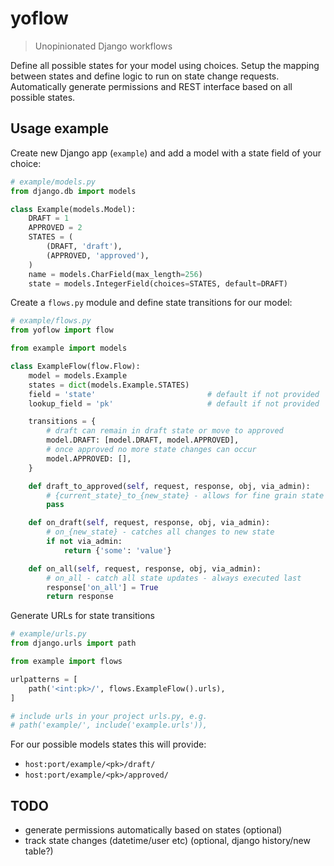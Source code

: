 # yoflow

> Unopinionated Django workflows

Define all possible states for your model using choices. Setup the mapping between states and define logic to run on state change requests. Automatically generate permissions and REST interface based on all possible states.

## Usage example

Create new Django app (`example`) and add a model with a state field of your choice:

```python
# example/models.py
from django.db import models

class Example(models.Model):
    DRAFT = 1
    APPROVED = 2
    STATES = (
        (DRAFT, 'draft'),
        (APPROVED, 'approved'),
    )
    name = models.CharField(max_length=256)
    state = models.IntegerField(choices=STATES, default=DRAFT)
```

Create a `flows.py` module and define state transitions for our model:

```python
# example/flows.py
from yoflow import flow

from example import models

class ExampleFlow(flow.Flow):
    model = models.Example
    states = dict(models.Example.STATES)
    field = 'state'                         # default if not provided
    lookup_field = 'pk'                     # default if not provided

    transitions = {
        # draft can remain in draft state or move to approved
        model.DRAFT: [model.DRAFT, model.APPROVED],
        # once approved no more state changes can occur
        model.APPROVED: [],
    }

    def draft_to_approved(self, request, response, obj, via_admin):
        # {current_state}_to_{new_state} - allows for fine grain state changes
        pass

    def on_draft(self, request, response, obj, via_admin):
        # on_{new_state} - catches all changes to new state
        if not via_admin:
            return {'some': 'value'}

    def on_all(self, request, response, obj, via_admin):
        # on_all - catch all state updates - always executed last
        response['on_all'] = True
        return response
```

Generate URLs for state transitions

```python
# example/urls.py
from django.urls import path

from example import flows

urlpatterns = [
    path('<int:pk>/', flows.ExampleFlow().urls),
]

# include urls in your project urls.py, e.g.
# path('example/', include('example.urls')),
```

For our possible models states this will provide:

* `host:port/example/<pk>/draft/`
* `host:port/example/<pk>/approved/`

## TODO

* generate permissions automatically based on states (optional)
* track state changes (datetime/user etc) (optional, django history/new table?)
